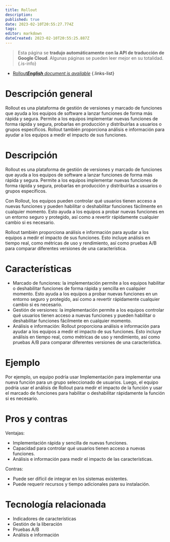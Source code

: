 ```yaml
---
title: Rollout
description: 
published: true
date: 2023-02-10T20:55:27.774Z
tags: 
editor: markdown
dateCreated: 2023-02-10T20:55:25.887Z
---
```


> Esta página se **tradujo automáticamente con la API de traducción de Google Cloud**.
Algunas páginas se pueden leer mejor en su totalidad.{.is-info}



- [Rollout***English** document is available*](/en/Knowledge-base/Dictionary/rollout)
{.links-list}


# Descripción general
Rollout es una plataforma de gestión de versiones y marcado de funciones que ayuda a los equipos de software a lanzar funciones de forma más rápida y segura. Permite a los equipos implementar nuevas funciones de forma rápida y segura, probarlas en producción y distribuirlas a usuarios o grupos específicos. Rollout también proporciona análisis e información para ayudar a los equipos a medir el impacto de sus funciones.

# Descripción
Rollout es una plataforma de gestión de versiones y marcado de funciones que ayuda a los equipos de software a lanzar funciones de forma más rápida y segura. Permite a los equipos implementar nuevas funciones de forma rápida y segura, probarlas en producción y distribuirlas a usuarios o grupos específicos.

Con Rollout, los equipos pueden controlar qué usuarios tienen acceso a nuevas funciones y pueden habilitar o deshabilitar funciones fácilmente en cualquier momento. Esto ayuda a los equipos a probar nuevas funciones en un entorno seguro y protegido, así como a revertir rápidamente cualquier cambio si es necesario.

Rollout también proporciona análisis e información para ayudar a los equipos a medir el impacto de sus funciones. Esto incluye análisis en tiempo real, como métricas de uso y rendimiento, así como pruebas A/B para comparar diferentes versiones de una característica.

# Características
- Marcado de funciones: la implementación permite a los equipos habilitar o deshabilitar funciones de forma rápida y sencilla en cualquier momento. Esto ayuda a los equipos a probar nuevas funciones en un entorno seguro y protegido, así como a revertir rápidamente cualquier cambio si es necesario.
- Gestión de versiones: la implementación permite a los equipos controlar qué usuarios tienen acceso a nuevas funciones y pueden habilitar o deshabilitar funciones fácilmente en cualquier momento.
- Análisis e información: Rollout proporciona análisis e información para ayudar a los equipos a medir el impacto de sus funciones. Esto incluye análisis en tiempo real, como métricas de uso y rendimiento, así como pruebas A/B para comparar diferentes versiones de una característica.

# Ejemplo
Por ejemplo, un equipo podría usar Implementación para implementar una nueva función para un grupo seleccionado de usuarios. Luego, el equipo podría usar el análisis de Rollout para medir el impacto de la función y usar el marcado de funciones para habilitar o deshabilitar rápidamente la función si es necesario.

# Pros y contras
Ventajas:
- Implementación rápida y sencilla de nuevas funciones.
- Capacidad para controlar qué usuarios tienen acceso a nuevas funciones.
- Análisis e información para medir el impacto de las características.

Contras:
- Puede ser difícil de integrar en los sistemas existentes.
- Puede requerir recursos y tiempo adicionales para su instalación.

# Tecnología relacionada
- Indicadores de características
- Gestión de la liberación
- Pruebas A/B
- Análisis e información